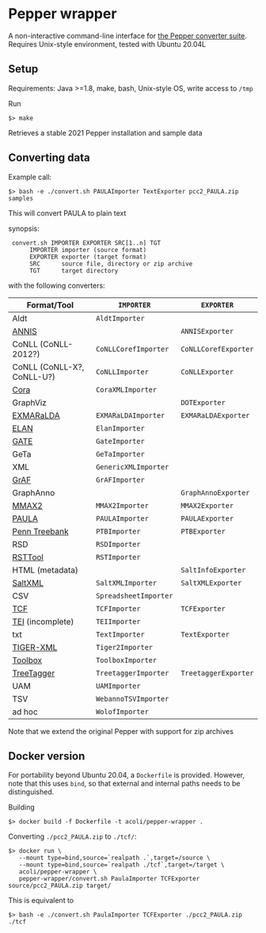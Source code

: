 
# Pepper wrapper

A non-interactive command-line interface for [the Pepper converter suite](https://corpus-tools.org/pepper).
Requires Unix-style environment, tested with Ubuntu 20.04L

## Setup

Requirements: Java >=1.8, make, bash, Unix-style OS, write access to `/tmp`

Run

    $> make

Retrieves a stable 2021 Pepper installation and sample data

## Converting data

Example call:

	$> bash -e ./convert.sh PAULAImporter TextExporter pcc2_PAULA.zip samples

This will convert PAULA to plain text

synopsis:

     convert.sh IMPORTER EXPORTER SRC[1..n] TGT
	      IMPORTER importer (source format)
	      EXPORTER exporter (target format)
	      SRC      source file, directory or zip archive
	      TGT      target directory

with the following converters:

|	Format/Tool	|	`IMPORTER`	|	`EXPORTER`	|
|	---	|	---	|	---	|
|	Aldt	|	`AldtImporter`	|		|
|	[ANNIS](https://corpus-tools.org/annis/)	|		|	`ANNISExporter`	|
|	CoNLL (CoNLL-2012?)	|	`CoNLLCorefImporter`	|	`CoNLLCorefExporter`	|
|	CoNLL (CoNLL-X?, CoNLL-U?)	|	`CoNLLImporter`	|	`CoNLLExporter`	|
|	[Cora](https://github.com/comphist/cora)	|	`CoraXMLImporter`	|		|
|	GraphViz	|		|	`DOTExporter`	|
|	[EXMARaLDA](https://exmaralda.org/)	|	`EXMARaLDAImporter`	|	`EXMARaLDAExporter`	|
|	[ELAN](https://www.mpi.nl/corpus/html/elan/)	|	`ElanImporter`	|		|
|	[GATE](https://gate.ac.uk/)	|	`GateImporter`	|		|
|	GeTa	|	`GeTaImporter`	|		|
|	XML	|	`GenericXMLImporter`	|		|
|	[GrAF](https://www.anc.org/software/anc-tool/)	|	`GrAFImporter`	|		|
|	GraphAnno	|		|	`GraphAnnoExporter`	|
|	[MMAX2](http://mmax2.net/)	|	`MMAX2Importer`	|	`MMAX2Exporter`	|
|	[PAULA](https://github.com/korpling/paula-xml)	|	`PAULAImporter`	|	`PAULAExporter`	|
|	[Penn Treebank](https://catalog.ldc.upenn.edu/docs/LDC95T7/cl93.html)	|	`PTBImporter`	|	`PTBExporter`	|
|	RSD	|	`RSDImporter`	|		|
|	[RSTTool](http://www.wagsoft.com/RSTTool/)	|	`RSTImporter`	|		|
|	HTML (metadata)	|		|	`SaltInfoExporter`	|
|	[SaltXML](https://github.com/korpling/salt)	|	`SaltXMLImporter`	|	`SaltXMLExporter`	|
|	CSV	|	`SpreadsheetImporter`	|		|
|	[TCF](https://weblicht.sfs.uni-tuebingen.de/weblichtwiki/index.php/The_TCF_Format)	|	`TCFImporter`	|	`TCFExporter`	|
|	[TEI](https://tei-c.org/) (incomplete)	|	`TEIImporter`	|		|
|	txt	|	`TextImporter`	|	`TextExporter`	|
|	[TIGER-XML](https://www.ims.uni-stuttgart.de/documents/ressourcen/werkzeuge/tigersearch/doc/html/TigerXML.html)	|	`Tiger2Importer`	|		|
|	[Toolbox](https://software.sil.org/toolbox/)	|	`ToolboxImporter`	|		|
|	[TreeTagger](https://www.cis.uni-muenchen.de/~schmid/tools/TreeTagger/)	|	`TreetaggerImporter`	|	`TreetaggerExporter`	|
|	UAM	|	`UAMImporter`	|		|
|	TSV	|	`WebannoTSVImporter`	|		|
|	ad hoc	|	`WolofImporter`	|		|

Note that we extend the original Pepper with support for zip archives

## Docker version

For portability beyond Ubuntu 20.04, a `Dockerfile` is provided. However, note that this uses `bind`, so that external and internal paths needs to be distinguished.

Building

    $> docker build -f Dockerfile -t acoli/pepper-wrapper .

Converting `./pcc2_PAULA.zip` to `./tcf/`:

    $> docker run \
       --mount type=bind,source=`realpath .`,target=/source \
       --mount type=bind,source=`realpath ./tcf`,target=/target \
       acoli/pepper-wrapper \
       pepper-wrapper/convert.sh PaulaImporter TCFExporter source/pcc2_PAULA.zip target/

This is equivalent to

    $> bash -e ./convert.sh PaulaImporter TCFExporter ./pcc2_PAULA.zip ./tcf
